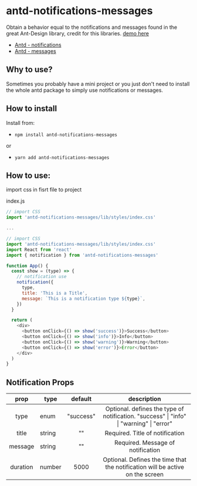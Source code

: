 # antd-notifications-messages

Obtain a behavior equal to the notifications and messages found in the great Ant-Design library, credit for this libraries.
[demo here](https://antd-notifications-messages.vercel.app)

* [Antd - notifications](https://ant.design/components/notification)
* [Antd - messages](https://ant.design/components/message)

## Why to use?

Sometimes you probably have a mini project or you just don't need to install the whole antd package to simply use notifications or messages.

## How to install

Install from:

- `npm install antd-notifications-messages`

or

- `yarn add antd-notifications-messages`

## How to use:
import css in fisrt file to project

index.js
```js
// import CSS
import 'antd-notifications-messages/lib/styles/index.css'

...
```

```js
// import CSS
import 'antd-notifications-messages/lib/styles/index.css'
import React from 'react'
import { notification } from 'antd-notifications-messages'

function App() {
  const show = (type) => {
    // notification use
    notification({
      type,
      title: 'This is a Title',
      message: `This is a notification type ${type}`,
    })
  }

  return (
    <div>
      <button onClick={() => show('success')}>Success</button>
      <button onClick={() => show('info')}>Info</button>
      <button onClick={() => show('warning')}>Warning</button>
      <button onClick={() => show('error')}>Error</button>
    </div>
  )
}
```

## Notification Props
|   prop   | type   |  default  |                                       description                                       |
|:--------:|--------|:---------:|:---------------------------------------------------------------------------------------:|
| type     | enum   | "success" | Optional. defines the type of notification. "success" \| "info" \| "warning" \| "error" |
| title    | string | ""        | Required. Title of notification                                                         |
| message  | string | ""        | Required. Message of notification                                                       |
| duration | number | 5000      | Optional. Defines the time that the notification will be active on the screen           |


[comment]: <> (## Message Props)

[comment]: <> (|   prop   | type   |  default  |                                       description                                       |)

[comment]: <> (|:--------:|--------|:---------:|:---------------------------------------------------------------------------------------:|)

[comment]: <> (| type     | enum   | "success" | Optional. defines the type of notification. "success" \| "info" \| "warning" \| "error" |)

[comment]: <> (| message  | string | ""        | Required. Message of notification                                                       |)

[comment]: <> (| duration | number | 5000      | Optional. Defines the time that the notification will be active on the screen           |)

